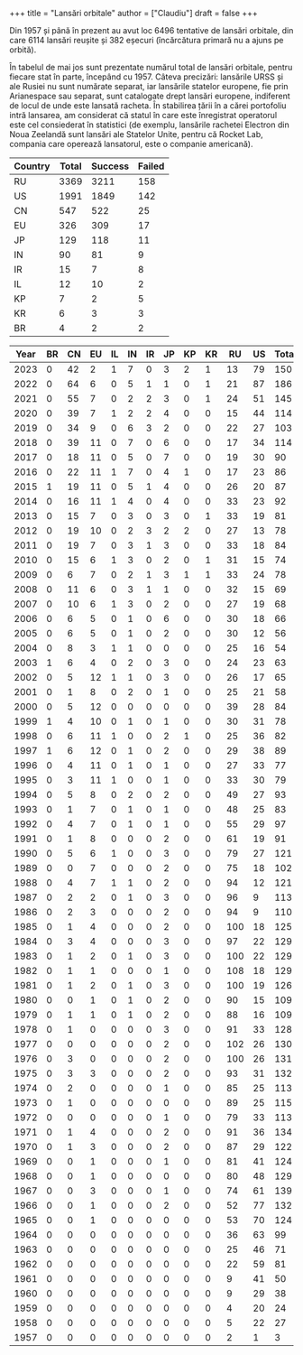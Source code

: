 +++
title = "Lansări orbitale"
author = ["Claudiu"]
draft = false
+++

Din 1957 și până în prezent au avut loc 6496 tentative de lansări orbitale, din care 6114 lansări reușite și 382 eșecuri (încărcătura primară nu a ajuns pe orbită).

În tabelul de mai jos sunt prezentate numărul total de lansări orbitale, pentru fiecare stat în parte, începând cu 1957. Câteva precizări: lansările URSS și ale Rusiei nu sunt numărate separat, iar lansările statelor europene, fie prin Arianespace sau separat, sunt catalogate drept lansări europene, indiferent de locul de unde este lansată racheta. În stabilirea țării în a cărei portofoliu intră lansarea, am considerat că statul în care este înregistrat operatorul este cel consiederat în statistici (de exemplu, lansările rachetei Electron din Noua Zeelandă sunt lansări ale Statelor Unite, pentru că Rocket Lab, compania care operează lansatorul, este o companie americană).

| Country | Total | Success | Failed |
|---------|-------|---------|--------|
| RU      | 3369  | 3211    | 158    |
| US      | 1991  | 1849    | 142    |
| CN      | 547   | 522     | 25     |
| EU      | 326   | 309     | 17     |
| JP      | 129   | 118     | 11     |
| IN      | 90    | 81      | 9      |
| IR      | 15    | 7       | 8      |
| IL      | 12    | 10      | 2      |
| KP      | 7     | 2       | 5      |
| KR      | 6     | 3       | 3      |
| BR      | 4     | 2       | 2      |

| Year | BR | CN | EU | IL | IN | IR | JP | KP | KR | RU  | US | Total |
|------|----|----|----|----|----|----|----|----|----|-----|----|-------|
| 2023 | 0  | 42 | 2  | 1  | 7  | 0  | 3  | 2  | 1  | 13  | 79 | 150   |
| 2022 | 0  | 64 | 6  | 0  | 5  | 1  | 1  | 0  | 1  | 21  | 87 | 186   |
| 2021 | 0  | 55 | 7  | 0  | 2  | 2  | 3  | 0  | 1  | 24  | 51 | 145   |
| 2020 | 0  | 39 | 7  | 1  | 2  | 2  | 4  | 0  | 0  | 15  | 44 | 114   |
| 2019 | 0  | 34 | 9  | 0  | 6  | 3  | 2  | 0  | 0  | 22  | 27 | 103   |
| 2018 | 0  | 39 | 11 | 0  | 7  | 0  | 6  | 0  | 0  | 17  | 34 | 114   |
| 2017 | 0  | 18 | 11 | 0  | 5  | 0  | 7  | 0  | 0  | 19  | 30 | 90    |
| 2016 | 0  | 22 | 11 | 1  | 7  | 0  | 4  | 1  | 0  | 17  | 23 | 86    |
| 2015 | 1  | 19 | 11 | 0  | 5  | 1  | 4  | 0  | 0  | 26  | 20 | 87    |
| 2014 | 0  | 16 | 11 | 1  | 4  | 0  | 4  | 0  | 0  | 33  | 23 | 92    |
| 2013 | 0  | 15 | 7  | 0  | 3  | 0  | 3  | 0  | 1  | 33  | 19 | 81    |
| 2012 | 0  | 19 | 10 | 0  | 2  | 3  | 2  | 2  | 0  | 27  | 13 | 78    |
| 2011 | 0  | 19 | 7  | 0  | 3  | 1  | 3  | 0  | 0  | 33  | 18 | 84    |
| 2010 | 0  | 15 | 6  | 1  | 3  | 0  | 2  | 0  | 1  | 31  | 15 | 74    |
| 2009 | 0  | 6  | 7  | 0  | 2  | 1  | 3  | 1  | 1  | 33  | 24 | 78    |
| 2008 | 0  | 11 | 6  | 0  | 3  | 1  | 1  | 0  | 0  | 32  | 15 | 69    |
| 2007 | 0  | 10 | 6  | 1  | 3  | 0  | 2  | 0  | 0  | 27  | 19 | 68    |
| 2006 | 0  | 6  | 5  | 0  | 1  | 0  | 6  | 0  | 0  | 30  | 18 | 66    |
| 2005 | 0  | 6  | 5  | 0  | 1  | 0  | 2  | 0  | 0  | 30  | 12 | 56    |
| 2004 | 0  | 8  | 3  | 1  | 1  | 0  | 0  | 0  | 0  | 25  | 16 | 54    |
| 2003 | 1  | 6  | 4  | 0  | 2  | 0  | 3  | 0  | 0  | 24  | 23 | 63    |
| 2002 | 0  | 5  | 12 | 1  | 1  | 0  | 3  | 0  | 0  | 26  | 17 | 65    |
| 2001 | 0  | 1  | 8  | 0  | 2  | 0  | 1  | 0  | 0  | 25  | 21 | 58    |
| 2000 | 0  | 5  | 12 | 0  | 0  | 0  | 0  | 0  | 0  | 39  | 28 | 84    |
| 1999 | 1  | 4  | 10 | 0  | 1  | 0  | 1  | 0  | 0  | 30  | 31 | 78    |
| 1998 | 0  | 6  | 11 | 1  | 0  | 0  | 2  | 1  | 0  | 25  | 36 | 82    |
| 1997 | 1  | 6  | 12 | 0  | 1  | 0  | 2  | 0  | 0  | 29  | 38 | 89    |
| 1996 | 0  | 4  | 11 | 0  | 1  | 0  | 1  | 0  | 0  | 27  | 33 | 77    |
| 1995 | 0  | 3  | 11 | 1  | 0  | 0  | 1  | 0  | 0  | 33  | 30 | 79    |
| 1994 | 0  | 5  | 8  | 0  | 2  | 0  | 2  | 0  | 0  | 49  | 27 | 93    |
| 1993 | 0  | 1  | 7  | 0  | 1  | 0  | 1  | 0  | 0  | 48  | 25 | 83    |
| 1992 | 0  | 4  | 7  | 0  | 1  | 0  | 1  | 0  | 0  | 55  | 29 | 97    |
| 1991 | 0  | 1  | 8  | 0  | 0  | 0  | 2  | 0  | 0  | 61  | 19 | 91    |
| 1990 | 0  | 5  | 6  | 1  | 0  | 0  | 3  | 0  | 0  | 79  | 27 | 121   |
| 1989 | 0  | 0  | 7  | 0  | 0  | 0  | 2  | 0  | 0  | 75  | 18 | 102   |
| 1988 | 0  | 4  | 7  | 1  | 1  | 0  | 2  | 0  | 0  | 94  | 12 | 121   |
| 1987 | 0  | 2  | 2  | 0  | 1  | 0  | 3  | 0  | 0  | 96  | 9  | 113   |
| 1986 | 0  | 2  | 3  | 0  | 0  | 0  | 2  | 0  | 0  | 94  | 9  | 110   |
| 1985 | 0  | 1  | 4  | 0  | 0  | 0  | 2  | 0  | 0  | 100 | 18 | 125   |
| 1984 | 0  | 3  | 4  | 0  | 0  | 0  | 3  | 0  | 0  | 97  | 22 | 129   |
| 1983 | 0  | 1  | 2  | 0  | 1  | 0  | 3  | 0  | 0  | 100 | 22 | 129   |
| 1982 | 0  | 1  | 1  | 0  | 0  | 0  | 1  | 0  | 0  | 108 | 18 | 129   |
| 1981 | 0  | 1  | 2  | 0  | 1  | 0  | 3  | 0  | 0  | 100 | 19 | 126   |
| 1980 | 0  | 0  | 1  | 0  | 1  | 0  | 2  | 0  | 0  | 90  | 15 | 109   |
| 1979 | 0  | 1  | 1  | 0  | 1  | 0  | 2  | 0  | 0  | 88  | 16 | 109   |
| 1978 | 0  | 1  | 0  | 0  | 0  | 0  | 3  | 0  | 0  | 91  | 33 | 128   |
| 1977 | 0  | 0  | 0  | 0  | 0  | 0  | 2  | 0  | 0  | 102 | 26 | 130   |
| 1976 | 0  | 3  | 0  | 0  | 0  | 0  | 2  | 0  | 0  | 100 | 26 | 131   |
| 1975 | 0  | 3  | 3  | 0  | 0  | 0  | 2  | 0  | 0  | 93  | 31 | 132   |
| 1974 | 0  | 2  | 0  | 0  | 0  | 0  | 1  | 0  | 0  | 85  | 25 | 113   |
| 1973 | 0  | 1  | 0  | 0  | 0  | 0  | 0  | 0  | 0  | 89  | 25 | 115   |
| 1972 | 0  | 0  | 0  | 0  | 0  | 0  | 1  | 0  | 0  | 79  | 33 | 113   |
| 1971 | 0  | 1  | 4  | 0  | 0  | 0  | 2  | 0  | 0  | 91  | 36 | 134   |
| 1970 | 0  | 1  | 3  | 0  | 0  | 0  | 2  | 0  | 0  | 87  | 29 | 122   |
| 1969 | 0  | 0  | 1  | 0  | 0  | 0  | 1  | 0  | 0  | 81  | 41 | 124   |
| 1968 | 0  | 0  | 1  | 0  | 0  | 0  | 0  | 0  | 0  | 80  | 48 | 129   |
| 1967 | 0  | 0  | 3  | 0  | 0  | 0  | 1  | 0  | 0  | 74  | 61 | 139   |
| 1966 | 0  | 0  | 1  | 0  | 0  | 0  | 2  | 0  | 0  | 52  | 77 | 132   |
| 1965 | 0  | 0  | 1  | 0  | 0  | 0  | 0  | 0  | 0  | 53  | 70 | 124   |
| 1964 | 0  | 0  | 0  | 0  | 0  | 0  | 0  | 0  | 0  | 36  | 63 | 99    |
| 1963 | 0  | 0  | 0  | 0  | 0  | 0  | 0  | 0  | 0  | 25  | 46 | 71    |
| 1962 | 0  | 0  | 0  | 0  | 0  | 0  | 0  | 0  | 0  | 22  | 59 | 81    |
| 1961 | 0  | 0  | 0  | 0  | 0  | 0  | 0  | 0  | 0  | 9   | 41 | 50    |
| 1960 | 0  | 0  | 0  | 0  | 0  | 0  | 0  | 0  | 0  | 9   | 29 | 38    |
| 1959 | 0  | 0  | 0  | 0  | 0  | 0  | 0  | 0  | 0  | 4   | 20 | 24    |
| 1958 | 0  | 0  | 0  | 0  | 0  | 0  | 0  | 0  | 0  | 5   | 22 | 27    |
| 1957 | 0  | 0  | 0  | 0  | 0  | 0  | 0  | 0  | 0  | 2   | 1  | 3     |

